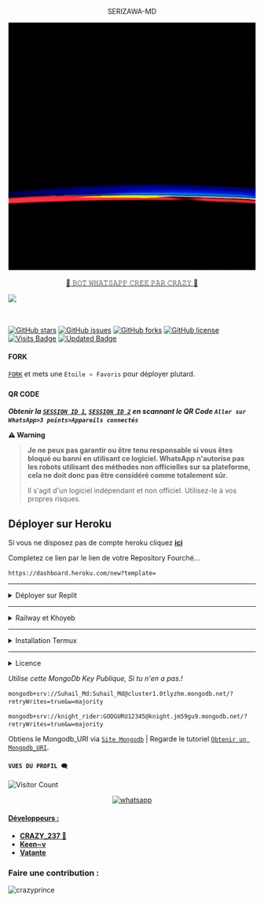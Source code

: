 <p align="center"></h1> SERIZAWA-MD </h1><br> <p/>

![banner](crazyprince.gif)
</p>

<p align="center"> 
<u>👑 𝙱𝙾𝚃 𝚆𝙷𝙰𝚃𝚂𝙰𝙿𝙿 𝙲𝚁𝙴𝙴 𝙿𝙰𝚁 𝙲𝚁𝙰𝚉𝚈 👑</u>
</p>
<picture>
  <source
    srcset="https://github-readme-stats.vercel.app/api?username=CrazyPrince&show_icons=true&theme=dark"
    media="(prefers-color-scheme: dark)"
  />
  <source
    srcset="https://github-readme-stats.vercel.app/api?username=CrazyPrince&show_icons=true"
    media="(prefers-color-scheme: light), (prefers-color-scheme: no-preference)"
  />
  <img src="https://github-readme-stats.vercel.app/api?username=CrazyPrince&show_icons=true" />
</picture>
<p align="center">
  <a href="#"><img src="http://readme-typing-svg.herokuapp.com?color=blue&center=true&vCenter=true&multiline=false&lines=CRAZY+PRINCE+WHATSAPP+BOT" alt="">
</p>

[![GitHub stars](https://img.shields.io/github/stars/crazy237/Serizawa-Md?color=brightgreen)](https://github.com/crazy237/Serizawa-Md/stargazers)
[![GitHub issues](https://img.shields.io/github/issues/crazy237/Serizawa-Md?color=brightgreen)](https://github.com/crazy237/Serizawa-Md/issues)
[![GitHub forks](https://img.shields.io/github/forks/crazy237/Serizawa-Md?color=brightgreen)](https://github.com/crazy237/Serizawa-Md/network)
[![GitHub license](https://img.shields.io/github/license/crazy237/Serizawa-Md?color=brightgreen)](https://github.com/crazy237/Serizawa-Md/blob/main/LICENSE)
[![Visits Badge](https://badges.pufler.dev/visits/crazy237/Serizawa-Md)](https://badges.pufler.dev)
[![Updated Badge](https://badges.pufler.dev/updated/crazy237/Serizawa-Md)](https://badges.pufler.dev)

#### FORK
[`FORK`](https://github.com/Crazy237/Serizawa-Md/fork) et mets une `Etoile ⭐ Favoris` pour déployer plutard.

#### QR CODE
***Obtenir la [`SESSION ID 1`](https://replit.com/@SuhailTechInfo/Suhail-Md?v=1), [`SESSION ID 2`](https://replit.com/@SuhailTechInfo/Secktor-Bot?v=1) en scannant le QR Code `Aller sur WhatsApp>3 points>Appareils connectés`***

    
<span style="color=orange;">**⚠️ Warning**</span>
>
> **Je ne peux pas garantir ou être tenu responsable si vous êtes bloqué ou banni en utilisant ce logiciel. WhatsApp n'autorise pas les robots utilisant des méthodes non officielles sur sa plateforme, cela ne doit donc pas être considéré comme totalement sûr.**
>
>Il s'agit d'un logiciel indépendant et non officiel. Utilisez-le à vos propres risques.

## Déployer sur Heroku
 Si vous ne disposez pas de compte heroku cliquez [**ici**](https://id.heroku.com/login)
<p> Completez ce lien par le lien de votre Repository Fourché... 
</p>

```
https://dashboard.heroku.com/new?template=
```
---
<details>
<summary>Déployer sur Replit</summary>
  R.A.S pour l'instant comrade mais c'est possible 😙
</details>

---
<details>
<summary>Railway et Khoyeb</summary>
  R.A.S pour l'instant comrade 😙
</details>

---
<details>
<summary>Installation Termux</summary>
  
 ```   
apt update
apt upgrade
pkg update && pkg upgrade
pkg install bash
pkg install libwebp
pkg install git -y
pkg install nodejs -y 
pkg install ffmpeg -y 
pkg install wget
pkg install imagemagick -y
git clone https://github.com/crazy237/Serizawa-Md
cd Serizawa-Md
npm install
npm start
```
</details>
    
---
<details>
<summary>Licence</summary>
<p dir="auto">Serizawa-Md est sous licence  GPL-3.</p>

<h6 tabindex="-1" dir="auto"><a id="user-content-endpoint" class="anchor" aria-hidden="true" href="#extrait"></a>Extrait</h6>
<p dir="auto"><code>GNU GENERAL PUBLIC LICENS
                           Version 3, 29 June 2007

 _Copyright (C) 2007 Free Software Foundation, Inc. <https://fsf.org/>
 Everyone is permitted to copy and distribute verbatim copies
 of this license document, but changing it is not allowed._
  _The GNU General Public License is a free, copyleft license for
software and other kinds of works..._
</code></p>
</details>

_Utilise cette MongoDb Key Publique, Si tu n'en a pas.!_
```
mongodb+srv://Suhail_Md:Suhail_Md@cluster1.0tlyzhm.mongodb.net/?retryWrites=true&w=majority
```
```
mongodb+srv://knight_rider:GODGURU12345@knight.jm59gu9.mongodb.net/?retryWrites=true&w=majority
```
Obtiens le Mongodb_URI via [`Site Mongodb`](https://www.mongodb.com/) | Regarde le tutoriel [`Obtenir un Mongodb_URI`](https://youtu.be/6rnftFl0fAI).


#### ```VUES DU PROFIL 🗨️```
![Visitor Count](https://profile-counter.glitch.me/crazy237/count.svg)

<p align="center"> 
  <a aria-label="Support Group" href="[https://chat.whatsapp.com/B9nJSr7omFPKhXoPfzgQoq](https://chat.whatsapp.com/LmbPuR6u0P98vcXL5bfeSQ)" target="_blank">
   <img alt="whatsapp" src="https://img.shields.io/badge/Support Group-25D366?style=for-the-badge&logo=whatsapp&logoColor=white" />
<p/>

#### Développeurs :
- [**CRAZY_237 👑**](https://github.com/CrazyPrince)
- [**Keen~v**](https://github.com/Kenvofc)
- [**Vatante**](https://github.com/Vatante24)

<h3 align="left">Faire une contribution :</h3>
<p><a href="https://www.buymeacoffee.com/crazyprince"> <img align="left" src="https://cdn.buymeacoffee.com/buttons/v2/default-yellow.png" height="50" width="210" alt="crazyprince" /></a></p><br><br>
